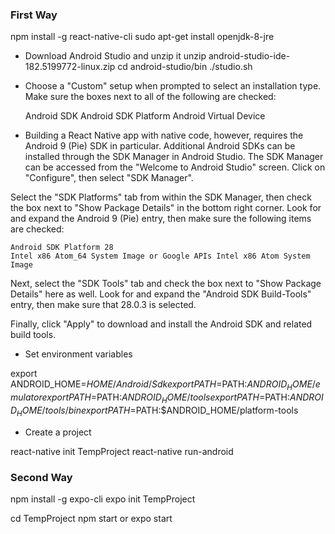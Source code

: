 ### First Way
npm install -g react-native-cli
sudo apt-get install openjdk-8-jre

* Download Android Studio and unzip it
unzip android-studio-ide-182.5199772-linux.zip 
cd android-studio/bin
./studio.sh

* Choose a "Custom" setup when prompted to select an installation type. Make sure the boxes next to all of the following are checked:

    Android SDK
    Android SDK Platform
    Android Virtual Device

* Building a React Native app with native code, however, requires the Android 9 (Pie) SDK in particular. Additional Android SDKs can be installed through the SDK Manager in Android Studio.
The SDK Manager can be accessed from the "Welcome to Android Studio" screen. Click on "Configure", then select "SDK Manager".

Select the "SDK Platforms" tab from within the SDK Manager, then check the box next to "Show Package Details" in the bottom right corner. Look for and expand the Android 9 (Pie) entry, then make sure the following items are checked:

    Android SDK Platform 28
    Intel x86 Atom_64 System Image or Google APIs Intel x86 Atom System Image

Next, select the "SDK Tools" tab and check the box next to "Show Package Details" here as well. Look for and expand the "Android SDK Build-Tools" entry, then make sure that 28.0.3 is selected.

Finally, click "Apply" to download and install the Android SDK and related build tools.

* Set environment variables

export ANDROID_HOME=$HOME/Android/Sdk
export PATH=$PATH:$ANDROID_HOME/emulator
export PATH=$PATH:$ANDROID_HOME/tools
export PATH=$PATH:$ANDROID_HOME/tools/bin
export PATH=$PATH:$ANDROID_HOME/platform-tools

* Create a project

react-native init TempProject
react-native run-android

### Second Way


npm install -g expo-cli
expo init TempProject

cd TempProject
npm start or expo start 
